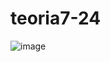 # teoria7-24
![image](https://github.com/user-attachments/assets/23f9ddb6-e9c7-4dc0-b10a-a15c7185c40a)

